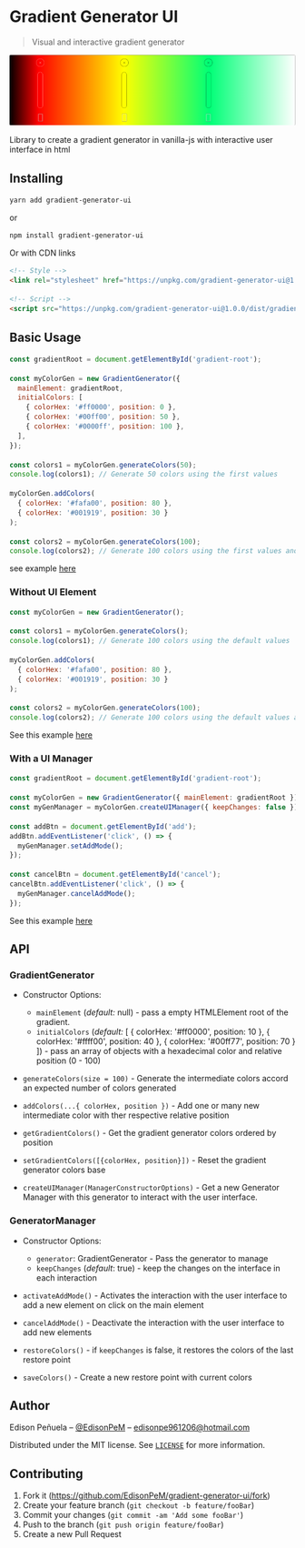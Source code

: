 # Gradient Generator UI

> Visual and interactive gradient generator

<div style="text-align: center">
  <img src="./gradient-generator-ui.png" alt="gradient generator ui" title="gradient generator ui">
</div>

Library to create a gradient generator in vanilla-js with interactive user interface in html

## Installing

```bash
yarn add gradient-generator-ui
```

or

```bash
npm install gradient-generator-ui
```

Or with CDN links

```HTML
<!-- Style -->
<link rel="stylesheet" href="https://unpkg.com/gradient-generator-ui@1.0.0/dist/gradient-generator.css" crossorigin>

<!-- Script -->
<script src="https://unpkg.com/gradient-generator-ui@1.0.0/dist/gradient-generator.js" crossorigin ></script>
```

## Basic Usage

```js
const gradientRoot = document.getElementById('gradient-root');

const myColorGen = new GradientGenerator({
  mainElement: gradientRoot,
  initialColors: [
    { colorHex: '#ff0000', position: 0 },
    { colorHex: '#00ff00', position: 50 },
    { colorHex: '#0000ff', position: 100 },
  ],
});

const colors1 = myColorGen.generateColors(50);
console.log(colors1); // Generate 50 colors using the first values

myColorGen.addColors(
  { colorHex: '#fafa00', position: 80 },
  { colorHex: '#001919', position: 30 }
);

const colors2 = myColorGen.generateColors(100);
console.log(colors2); // Generate 100 colors using the first values and the news
```

see example [here](https://edisonpem.github.io/gradient-generator-ui/basicUsage/)

### Without UI Element

```js
const myColorGen = new GradientGenerator();

const colors1 = myColorGen.generateColors();
console.log(colors1); // Generate 100 colors using the default values

myColorGen.addColors(
  { colorHex: '#fafa00', position: 80 },
  { colorHex: '#001919', position: 30 }
);

const colors2 = myColorGen.generateColors(100);
console.log(colors2); // Generate 100 colors using the default values and the news
```

See this example [here](https://edisonpem.github.io/gradient-generator-ui/withoutUI/)

### With a UI Manager

```js
const gradientRoot = document.getElementById('gradient-root');

const myColorGen = new GradientGenerator({ mainElement: gradientRoot });
const myGenManager = myColorGen.createUIManager({ keepChanges: false });

const addBtn = document.getElementById('add');
addBtn.addEventListener('click', () => {
  myGenManager.setAddMode();
});

const cancelBtn = document.getElementById('cancel');
cancelBtn.addEventListener('click', () => {
  myGenManager.cancelAddMode();
});
```

See this example [here](https://edisonpem.github.io/gradient-generator-ui/withManager/)

## API

### GradientGenerator

- Constructor Options:

  - `mainElement` (_default:_ null) - pass a empty HTMLElement root of the gradient.
  - `initialColors` (_default:_ [
    { colorHex: '#ff0000', position: 10 },
    { colorHex: '#ffff00', position: 40 },
    { colorHex: '#00ff77', position: 70 } ]) - pass an array of objects with a hexadecimal color and relative position (0 - 100)

- `generateColors(size = 100)` - Generate the intermediate colors accord an expected number of colors generated

- `addColors(...{ colorHex, position })` - Add one or many new intermediate color with ther respective relative position

- `getGradientColors()` - Get the gradient generator colors ordered by position

- `setGradientColors([{colorHex, position}])` - Reset the gradient generator colors base

- `createUIManager(ManagerConstructorOptions)` - Get a new Generator Manager with this generator to interact with the user interface.

### GeneratorManager

- Constructor Options:

  - `generator`: GradientGenerator - Pass the generator to manage
  - `keepChanges` (_default_: true) - keep the changes on the interface in each interaction

- `activateAddMode()` - Activates the interaction with the user interface to add a new element on click on the main element

- `cancelAddMode()` - Deactivate the interaction with the user interface to add new elements

- `restoreColors()` - if `keepChanges` is false, it restores the colors of the last restore point

- `saveColors()` - Create a new restore point with current colors

## Author

Edison Peñuela – [@EdisonPeM](https://github.com/EdisonPeM/) – edisonpe961206@hotmail.com

Distributed under the MIT license. See [`LICENSE`](https://github.com/EdisonPeM/gradient-generator-ui/blob/main/LICENSE) for more information.

## Contributing

1. Fork it (<https://github.com/EdisonPeM/gradient-generator-ui/fork>)
2. Create your feature branch (`git checkout -b feature/fooBar`)
3. Commit your changes (`git commit -am 'Add some fooBar'`)
4. Push to the branch (`git push origin feature/fooBar`)
5. Create a new Pull Request
